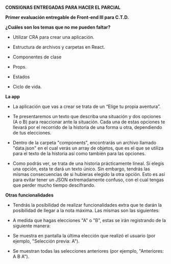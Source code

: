 **CONSIGNAS ENTREGADAS PARA HACER EL PARCIAL**


**Primer evaluación entregable de Front-end III para C.T.D.**


**¿Cuáles son los temas que no me pueden faltar?**

-   Utilizar CRA para crear una aplicación.
    
-   Estructura de archivos y carpetas en React.
    
-   Componentes de clase
    
-   Props.
    
-   Estados
    
-   Ciclo de vida.


**La app**

-   La aplicación que vas a crear se trata de un “Elige tu propia aventura”.
    
-   Te presentaremos un texto que describa una situación y dos opciones (A o B) para reaccionar ante la situación. Cada una de estas opciones te llevará por el recorrido de la historia de una forma u otra, dependiendo de tus elecciones.
    
-   Dentro de la carpeta "components", encontrarás un archivo llamado "data.json" en el cual verás un array de objetos, que es el que se utiliza para el texto de la historia así como también para las opciones.
    
-   Como podrás ver, se trata de una historia prácticamente lineal. Si elegís una opción, esta te dará un texto único. Sin embargo, tendrás las mismas consecuencias de si hubieras elegido la otra opción. Esto es así para evitar tener un JSON extremadamente confuso, con el cual tengas que perder mucho tiempo descifrando.
    

**Otras funcionalidades**

-   Tendrás la posibilidad de realizar funcionalidades extra que te darán la posibilidad de llegar a la nota máxima. Las mismas son las siguientes:
    

-   A medida que hagas elecciones "A" o "B", estas se irán registrando de la siguiente manera:
    

-   Se muestra en pantalla la última elección que realizó el usuario (por ejemplo, "Selección previa: A").
    
-   Se muestran todas las selecciones anteriores (por ejemplo, "Anteriores: A B A").
    
